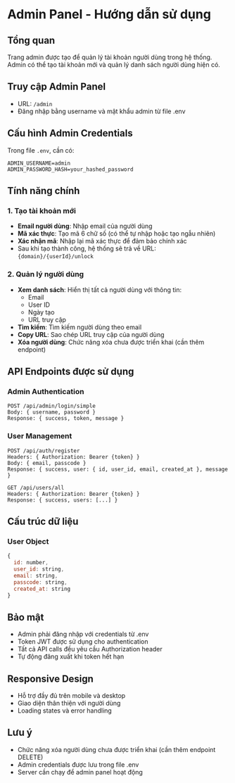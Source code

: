 # Admin Panel - Hướng dẫn sử dụng

## Tổng quan
Trang admin được tạo để quản lý tài khoản người dùng trong hệ thống. Admin có thể tạo tài khoản mới và quản lý danh sách người dùng hiện có.

## Truy cập Admin Panel
- URL: `/admin`
- Đăng nhập bằng username và mật khẩu admin từ file .env

## Cấu hình Admin Credentials
Trong file `.env`, cần có:
```env
ADMIN_USERNAME=admin
ADMIN_PASSWORD_HASH=your_hashed_password
```

## Tính năng chính

### 1. Tạo tài khoản mới
- **Email người dùng**: Nhập email của người dùng
- **Mã xác thực**: Tạo mã 6 chữ số (có thể tự nhập hoặc tạo ngẫu nhiên)
- **Xác nhận mã**: Nhập lại mã xác thực để đảm bảo chính xác
- Sau khi tạo thành công, hệ thống sẽ trả về URL: `{domain}/{userId}/unlock`

### 2. Quản lý người dùng
- **Xem danh sách**: Hiển thị tất cả người dùng với thông tin:
  - Email
  - User ID
  - Ngày tạo
  - URL truy cập
- **Tìm kiếm**: Tìm kiếm người dùng theo email
- **Copy URL**: Sao chép URL truy cập của người dùng
- **Xóa người dùng**: Chức năng xóa chưa được triển khai (cần thêm endpoint)

## API Endpoints được sử dụng

### Admin Authentication
```
POST /api/admin/login/simple
Body: { username, password }
Response: { success, token, message }
```

### User Management
```
POST /api/auth/register
Headers: { Authorization: Bearer {token} }
Body: { email, passcode }
Response: { success, user: { id, user_id, email, created_at }, message }

GET /api/users/all
Headers: { Authorization: Bearer {token} }
Response: { success, users: [...] }
```

## Cấu trúc dữ liệu

### User Object
```javascript
{
  id: number,
  user_id: string,
  email: string,
  passcode: string,
  created_at: string
}
```

## Bảo mật
- Admin phải đăng nhập với credentials từ .env
- Token JWT được sử dụng cho authentication
- Tất cả API calls đều yêu cầu Authorization header
- Tự động đăng xuất khi token hết hạn

## Responsive Design
- Hỗ trợ đầy đủ trên mobile và desktop
- Giao diện thân thiện với người dùng
- Loading states và error handling

## Lưu ý
- Chức năng xóa người dùng chưa được triển khai (cần thêm endpoint DELETE)
- Admin credentials được lưu trong file .env
- Server cần chạy để admin panel hoạt động
